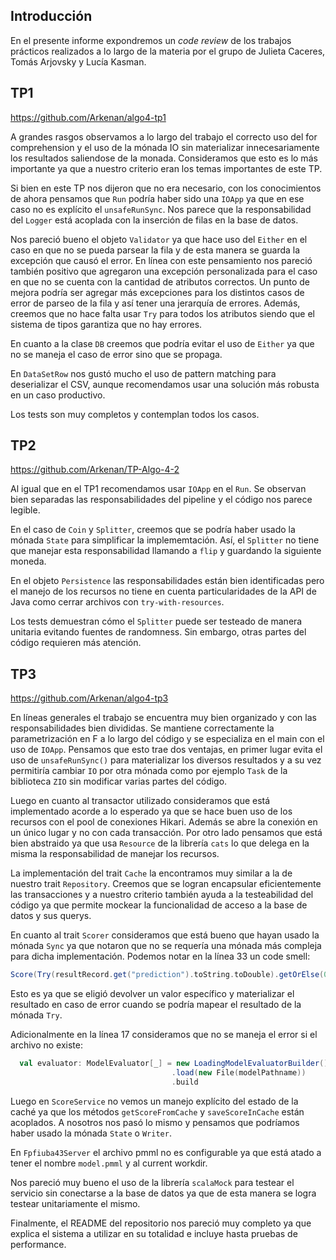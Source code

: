 ## Introducción

En el presente informe expondremos un _code review_ de los trabajos prácticos realizados a lo largo de la materia por el grupo de Julieta Caceres, Tomás Arjovsky y Lucía Kasman. 

## TP1

https://github.com/Arkenan/algo4-tp1 

A grandes rasgos observamos a lo largo del trabajo el correcto uso del for comprehension y el uso de la mónada IO sin materializar innecesariamente los resultados saliendose de la monada.
Consideramos que esto es lo más importante ya que a nuestro criterio eran los temas importantes de este TP. 

Si bien en este TP nos dijeron que no era necesario, con los conocimientos de ahora pensamos que `Run` podría haber sido una `IOApp` ya que en ese caso no es explícito el `unsafeRunSync`.
Nos parece que la responsabilidad del `Logger` está acoplada con la inserción de filas en la base de datos.

Nos pareció bueno el objeto `Validator` ya que hace uso del `Either` en el caso en que no se pueda parsear la fila y de esta manera se guarda la excepción que causó el error.
En línea con este pensamiento nos pareció también positivo que agregaron una excepción personalizada para el caso en que no se cuenta con la cantidad de atributos correctos.
Un punto de mejora podría ser agregar más excepciones para los distintos casos de error de parseo de la fila y así tener una jerarquía de errores.
Además, creemos que no hace falta usar `Try` para todos los atributos siendo que el sistema de tipos garantiza que no hay errores.

En cuanto a la clase `DB` creemos que podría evitar el uso de `Either` ya que no se maneja el caso de error sino que se propaga.

En `DataSetRow` nos gustó mucho el uso de pattern matching para deserializar el CSV, aunque recomendamos usar una solución más robusta en un caso productivo.

Los tests son muy completos y contemplan todos los casos.

## TP2

https://github.com/Arkenan/TP-Algo-4-2

Al igual que en el TP1 recomendamos usar `IOApp` en el `Run`.
Se observan bien separadas las responsabilidades del pipeline y el código nos parece legible.

En el caso de `Coin` y `Splitter`, creemos que se podría haber usado la mónada `State` para simplificar la implememtación.
Así, el `Splitter` no tiene que manejar esta responsabilidad llamando a `flip` y guardando la siguiente moneda.

En el objeto `Persistence` las responsabilidades están bien identificadas pero el manejo de los recursos no tiene en cuenta particularidades de la API de Java como cerrar archivos con `try-with-resources`.  

Los tests demuestran cómo el `Splitter` puede ser testeado de manera unitaria evitando fuentes de randomness.
Sin embargo, otras partes del código requieren más atención.


## TP3

https://github.com/Arkenan/algo4-tp3

En líneas generales el trabajo se encuentra muy bien organizado y con las responsabilidades bien divididas. Se mantiene correctamente la parametrización en F a lo largo del código y se especializa en el main con el uso de `IOApp`. Pensamos que esto trae dos ventajas, en primer lugar evita el uso de `unsafeRunSync()` para materializar los diversos resultados y a su vez permitiría cambiar `IO` por otra mónada como por ejemplo `Task` de la biblioteca `ZIO` sin modificar varias partes del código. 

Luego en cuanto al transactor utilizado consideramos que está implementado acorde a lo esperado ya que se hace buen uso de los recursos con el pool de conexiones Hikari. Además se abre la conexión en un único lugar y no con cada transacción. Por otro lado pensamos que está bien abstraido ya que usa `Resource` de la librería `cats` lo que delega en la misma la responsabilidad de manejar los recursos.

La implementación del trait `Cache` la encontramos muy similar a la de nuestro trait `Repository`. Creemos que se logran encapsular eficientemente las transacciones y a nuestro criterio también ayuda a la testeabilidad del código ya que permite mockear la funcionalidad de acceso a la base de datos y sus querys.

En cuanto al trait `Scorer` consideramos que está bueno que hayan usado la mónada `Sync` ya que notaron que no se requería una mónada más compleja para dicha implementación. Podemos notar en la línea 33 un code smell:

```scala
Score(Try(resultRecord.get("prediction").toString.toDouble).getOrElse(0.0))
```

Esto es ya que se eligió devolver un valor específico y materializar el resultado en caso de error cuando se podría mapear el resultado de la mónada `Try`.

Adicionalmente en la línea 17 consideramos que no se maneja el error si el archivo no existe:

```scala
  val evaluator: ModelEvaluator[_] = new LoadingModelEvaluatorBuilder()
                                    .load(new File(modelPathname))
                                    .build
```

Luego en `ScoreService` no vemos un manejo explícito del estado de la caché ya que los métodos `getScoreFromCache` y `saveScoreInCache` están acoplados. A nosotros nos pasó lo mismo y pensamos que podríamos haber usado la mónada `State` o `Writer`.

En `Fpfiuba43Server` el archivo pmml no es configurable ya que está atado a tener el nombre `model.pmml` y al current workdir.

Nos pareció muy bueno el uso de la librería `scalaMock` para testear el servicio sin conectarse a la base de datos ya que de esta manera se logra testear unitariamente el mismo.

Finalmente, el README del repositorio nos pareció muy completo ya que explica el sistema a utilizar en su totalidad e incluye hasta pruebas de performance.
